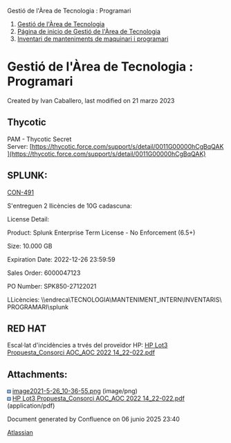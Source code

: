Gestió de l'Àrea de Tecnologia : Programari  

1.  [Gestió de l'Àrea de Tecnologia](index.md)
2.  [Página de inicio de Gestió de l'Àrea de Tecnologia](13893786.md)
3.  [Inventari de manteniments de maquinari i programari](Inventari-de-manteniments-de-maquinari-i-programari_41520223.md)

Gestió de l'Àrea de Tecnologia : Programari
===========================================

Created by Ivan Caballero, last modified on 21 marzo 2023

Thycotic
--------

PAM - Thycotic Secret Server: [https://thycotic.force.com/support/s/detail/0011G00000hCgBqQAK](https://thycotic.force.com/support/s/detail/0011G00000hCgBqQAK)

SPLUNK:
-------

[CON-491](https://contacte.aoc.cat/browse/CON-491)

S'entreguen 2 llicències de 10G cadascuna:

License Detail:

Product: Splunk Enterprise Term License - No Enforcement (6.5+)

Size: 10.000 GB

Expiration Date: 2022-12-26 23:59:59

Sales Order: 6000047123

PO Number: SPK850-27122021

  

LLicències: \\\\endreca\\TECNOLOGIA\\MANTENIMENT\_INTERN\\INVENTARIS\\PROGRAMARI\\splunk

RED HAT
-------

Escal·lat d'incidències a trvés del proveïdor HP: [HP Lot3 Propuesta\_Consorci AOC\_AOC 2022 14\_22-022.pdf](attachments/41520227/81855955.pdf)

Attachments:
------------

![](images/icons/bullet_blue.gif) [image2021-5-26\_10-36-55.png](attachments/41520227/41523386.png) (image/png)  
![](images/icons/bullet_blue.gif) [HP Lot3 Propuesta\_Consorci AOC\_AOC 2022 14\_22-022.pdf](attachments/41520227/81855955.pdf) (application/pdf)  

Document generated by Confluence on 06 junio 2025 23:40

[Atlassian](http://www.atlassian.com/)